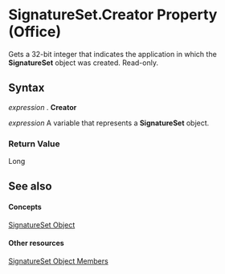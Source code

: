 
# SignatureSet.Creator Property (Office)

Gets a 32-bit integer that indicates the application in which the  **SignatureSet** object was created. Read-only.


## Syntax

 _expression_ . **Creator**

 _expression_ A variable that represents a **SignatureSet** object.


### Return Value

Long


## See also


#### Concepts


[SignatureSet Object](574cba16-c632-ab66-f014-58172ff1c091.md)
#### Other resources


[SignatureSet Object Members](abe810a3-ffe4-ee26-8df7-d68cfbf3bf1e.md)

